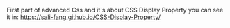 First part of advanced Css and it's about CSS Display Property you can see it in: https://sali-fang.github.io/CSS-Display-Property/
